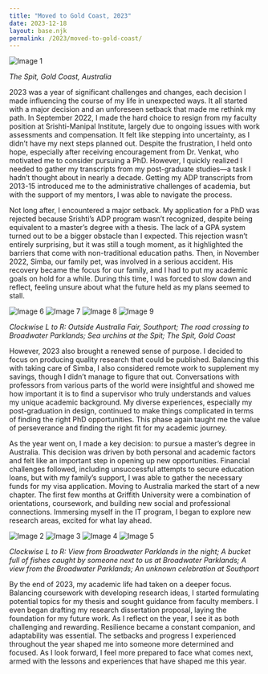 ```yaml
---
title: "Moved to Gold Coast, 2023"
date: 2023-12-18
layout: base.njk
permalink: /2023/moved-to-gold-coast/
--- 
```


<img src="/assets/images/2023/IMG_0021.jpeg" alt="Image 1"/>

_The Spit, Gold Coast, Australia_

2023 was a year of significant challenges and changes, each decision I made influencing the course of my life in unexpected ways. It all started with a major decision and an unforeseen setback that made me rethink my path. In September 2022, I made the hard choice to resign from my faculty position at Srishti-Manipal Institute, largely due to ongoing issues with work assessments and compensation. It felt like stepping into uncertainty, as I didn’t have my next steps planned out. Despite the frustration, I held onto hope, especially after receiving encouragement from Dr. Venkat, who motivated me to consider pursuing a PhD. However, I quickly realized I needed to gather my transcripts from my post-graduate studies—a task I hadn’t thought about in nearly a decade. Getting my ADP transcripts from 2013-15 introduced me to the administrative challenges of academia, but with the support of my mentors, I was able to navigate the process.

Not long after, I encountered a major setback. My application for a PhD was rejected because Srishti’s ADP program wasn’t recognized, despite being equivalent to a master’s degree with a thesis. The lack of a GPA system turned out to be a bigger obstacle than I expected. This rejection wasn’t entirely surprising, but it was still a tough moment, as it highlighted the barriers that come with non-traditional education paths. Then, in November 2022, Simba, our family pet, was involved in a serious accident. His recovery became the focus for our family, and I had to put my academic goals on hold for a while. During this time, I was forced to slow down and reflect, feeling unsure about what the future held as my plans seemed to stall.

<div class="grid-2">
    <img src="/assets/images/2023/IMG_2193.jpeg" alt="Image 6"/>
    <img src="/assets/images/2023/IMG_2277.jpeg" alt="Image 7"/>
    <img src="/assets/images/2023/IMG_0010.jpeg" alt="Image 8"/>
    <img src="/assets/images/2023/IMG_0017.jpeg" alt="Image 9"/>
</div>

_Clockwise L to R: Outside Australia Fair, Southport; The road crossing to Broadwater Parklands; Sea urchins at the Spit; The Spit, Gold Coast_

However, 2023 also brought a renewed sense of purpose. I decided to focus on producing quality research that could be published. Balancing this with taking care of Simba, I also considered remote work to supplement my savings, though I didn’t manage to figure that out. Conversations with professors from various parts of the world were insightful and showed me how important it is to find a supervisor who truly understands and values my unique academic background. My diverse experiences, especially my post-graduation in design, continued to make things complicated in terms of finding the right PhD opportunities. This phase again taught me the value of perseverance and finding the right fit for my academic journey.

As the year went on, I made a key decision: to pursue a master’s degree in Australia. This decision was driven by both personal and academic factors and felt like an important step in opening up new opportunities. Financial challenges followed, including unsuccessful attempts to secure education loans, but with my family’s support, I was able to gather the necessary funds for my visa application. Moving to Australia marked the start of a new chapter. The first few months at Griffith University were a combination of orientations, coursework, and building new social and professional connections. Immersing myself in the IT program, I began to explore new research areas, excited for what lay ahead.

<div class="grid-2">
    <img src="/assets/images/2023/IMG_0215.jpeg" alt="Image 2"/>
    <img src="/assets/images/2023/IMG_0703.jpeg" alt="Image 3"/>
    <img src="/assets/images/2023/IMG_0710.jpeg" alt="Image 4"/>
    <img src="/assets/images/2023/IMG_0718.jpeg" alt="Image 5"/>
</div>

_Clockwise L to R: View from Broadwater Parklands in the night; A bucket full of fishes caught by someone next to us at Broadwater Parklands; A view from the Broadwater Parklands; An unknown celebration at Southport_

By the end of 2023, my academic life had taken on a deeper focus. Balancing coursework with developing research ideas, I started formulating potential topics for my thesis and sought guidance from faculty members. I even began drafting my research dissertation proposal, laying the foundation for my future work. As I reflect on the year, I see it as both challenging and rewarding. Resilience became a constant companion, and adaptability was essential. The setbacks and progress I experienced throughout the year shaped me into someone more determined and focused. As I look forward, I feel more prepared to face what comes next, armed with the lessons and experiences that have shaped me this year.

